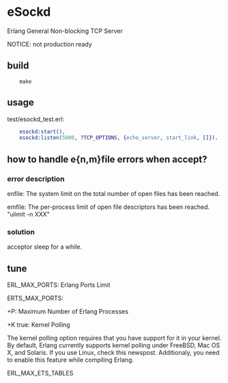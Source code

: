 # eSockd

Erlang General Non-blocking TCP Server

NOTICE: not production ready

## build

```
	make
```

## usage

test/esockd_test.erl:

```erlang
    esockd:start(),
    esockd:listen(5000, ?TCP_OPTIONS, {echo_server, start_link, []}).
```

## how to handle e{n,m}file errors when accept?

### error description

enfile: The system limit on the total number of open files has been reached.

emfile: The per-process limit of open file descriptors has been reached. "ulimit -n XXX"

### solution

acceptor sleep for a while.

## tune

ERL_MAX_PORTS: Erlang Ports Limit

ERTS_MAX_PORTS: 

+P: Maximum Number of Erlang Processes

+K true: Kernel Polling

The kernel polling option requires that you have support for it in your kernel. By default, Erlang currently supports kernel polling under FreeBSD, Mac OS X, and Solaris. If you use Linux, check this newspost. Additionaly, you need to enable this feature while compiling Erlang.

ERL_MAX_ETS_TABLES
